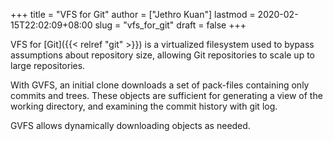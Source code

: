 +++
title = "VFS for Git"
author = ["Jethro Kuan"]
lastmod = 2020-02-15T22:02:09+08:00
slug = "vfs_for_git"
draft = false
+++

VFS for [Git]({{< relref "git" >}}) is a virtualized filesystem used to bypass assumptions
about repository size, allowing Git repositories to scale up to large
repositories.

With GVFS, an initial clone downloads a set of pack-files containing
only commits and trees. These objects are sufficient for generating a
view of the working directory, and examining the commit history with
git log.

GVFS allows dynamically downloading objects as needed.
